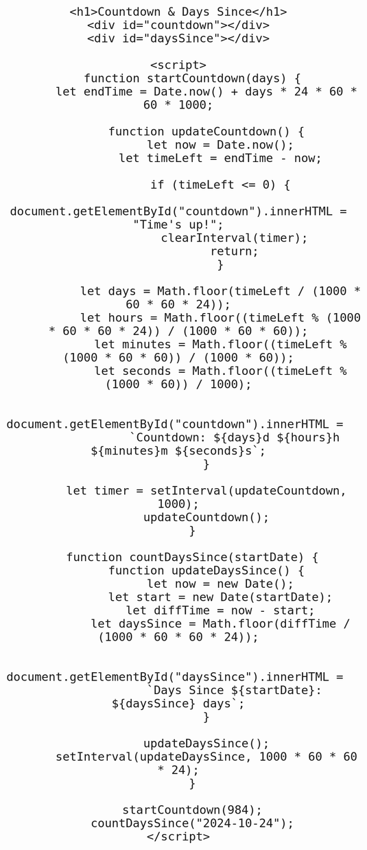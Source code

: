 
<!DOCTYPE html>
<html lang="en">
<head>
    <meta charset="UTF-8">
    <meta name="viewport" content="width=device-width, initial-scale=1.0">
    <title>Countdown & Day Counter</title>
    <style>
        body {
            font-family: Arial, sans-serif;
            text-align: center;
            font-size: 2rem;
            margin-top: 10%;
        }
    </style>
</head>
<body>

    <h1>Countdown & Days Since</h1>
    <div id="countdown"></div>
    <div id="daysSince"></div>

    <script>
        function startCountdown(days) {
            let endTime = Date.now() + days * 24 * 60 * 60 * 1000;

            function updateCountdown() {
                let now = Date.now();
                let timeLeft = endTime - now;

                if (timeLeft <= 0) {
                    document.getElementById("countdown").innerHTML = "Time's up!";
                    clearInterval(timer);
                    return;
                }

                let days = Math.floor(timeLeft / (1000 * 60 * 60 * 24));
                let hours = Math.floor((timeLeft % (1000 * 60 * 60 * 24)) / (1000 * 60 * 60));
                let minutes = Math.floor((timeLeft % (1000 * 60 * 60)) / (1000 * 60));
                let seconds = Math.floor((timeLeft % (1000 * 60)) / 1000);

                document.getElementById("countdown").innerHTML = 
                    `Countdown: ${days}d ${hours}h ${minutes}m ${seconds}s`;
            }

            let timer = setInterval(updateCountdown, 1000);
            updateCountdown();
        }

        function countDaysSince(startDate) {
            function updateDaysSince() {
                let now = new Date();
                let start = new Date(startDate);
                let diffTime = now - start;
                let daysSince = Math.floor(diffTime / (1000 * 60 * 60 * 24));

                document.getElementById("daysSince").innerHTML = 
                    `Days Since ${startDate}: ${daysSince} days`;
            }

            updateDaysSince();
            setInterval(updateDaysSince, 1000 * 60 * 60 * 24);
        }

        startCountdown(984);
        countDaysSince("2024-10-24");
    </script>

</body>
</html>
